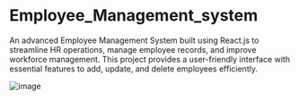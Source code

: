 # Employee_Management_system
An advanced Employee Management System built using React.js to streamline HR operations, manage employee records, and improve workforce management. This project provides a user-friendly interface with essential features to add, update, and delete employees efficiently. 

![image](https://github.com/user-attachments/assets/e4b34c5d-13c9-416f-b55c-8d90ebb841e1)
